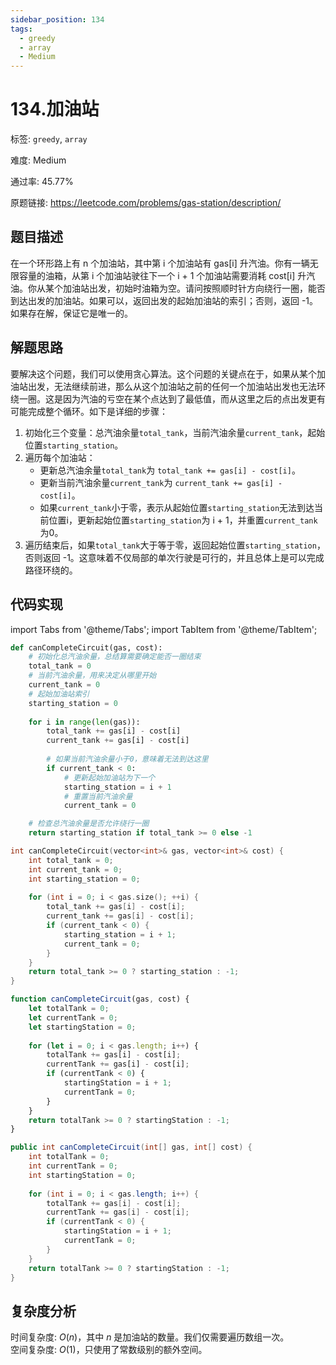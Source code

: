 ```yaml
---
sidebar_position: 134
tags:
  - greedy
  - array
  - Medium
---
```


# 134.加油站

标签: `greedy`, `array`

难度: Medium

通过率: 45.77%

原题链接: https://leetcode.com/problems/gas-station/description/

## 题目描述
在一个环形路上有 n 个加油站，其中第 i 个加油站有 gas[i] 升汽油。你有一辆无限容量的油箱，从第 i 个加油站驶往下一个 i + 1 个加油站需要消耗 cost[i] 升汽油。你从某个加油站出发，初始时油箱为空。请问按照顺时针方向绕行一圈，能否到达出发的加油站。如果可以，返回出发的起始加油站的索引；否则，返回 -1。如果存在解，保证它是唯一的。

## 解题思路
要解决这个问题，我们可以使用贪心算法。这个问题的关键点在于，如果从某个加油站出发，无法继续前进，那么从这个加油站之前的任何一个加油站出发也无法环绕一圈。这是因为汽油的亏空在某个点达到了最低值，而从这里之后的点出发更有可能完成整个循环。如下是详细的步骤：  

1. 初始化三个变量：总汽油余量`total_tank`，当前汽油余量`current_tank`，起始位置`starting_station`。
2. 遍历每个加油站：
   - 更新总汽油余量`total_tank`为 `total_tank += gas[i] - cost[i]`。
   - 更新当前汽油余量`current_tank`为 `current_tank += gas[i] - cost[i]`。
   - 如果`current_tank`小于零，表示从起始位置`starting_station`无法到达当前位置i，更新起始位置`starting_station`为 i + 1，并重置`current_tank`为0。
3. 遍历结束后，如果`total_tank`大于等于零，返回起始位置`starting_station`，否则返回 -1。这意味着不仅局部的单次行驶是可行的，并且总体上是可以完成路径环绕的。

## 代码实现
import Tabs from '@theme/Tabs';
import TabItem from '@theme/TabItem';

<Tabs>
<TabItem value="python" label="Python">

```python
def canCompleteCircuit(gas, cost):
    # 初始化总汽油余量，总结算需要确定能否一圈结束
    total_tank = 0
    # 当前汽油余量，用来决定从哪里开始
    current_tank = 0
    # 起始加油站索引
    starting_station = 0
    
    for i in range(len(gas)):
        total_tank += gas[i] - cost[i]
        current_tank += gas[i] - cost[i]
        
        # 如果当前汽油余量小于0，意味着无法到达这里
        if current_tank < 0:
            # 更新起始加油站为下一个
            starting_station = i + 1
            # 重置当前汽油余量
            current_tank = 0

    # 检查总汽油余量是否允许绕行一圈
    return starting_station if total_tank >= 0 else -1

```

</TabItem>
<TabItem value="cpp" label="C++">

```cpp
int canCompleteCircuit(vector<int>& gas, vector<int>& cost) {
    int total_tank = 0;
    int current_tank = 0;
    int starting_station = 0;
    
    for (int i = 0; i < gas.size(); ++i) {
        total_tank += gas[i] - cost[i];
        current_tank += gas[i] - cost[i];
        if (current_tank < 0) {
            starting_station = i + 1;
            current_tank = 0;
        }
    }
    return total_tank >= 0 ? starting_station : -1;
}
```

</TabItem>
<TabItem value="javascript" label="JavaScript">

```javascript
function canCompleteCircuit(gas, cost) {
    let totalTank = 0;
    let currentTank = 0;
    let startingStation = 0;
    
    for (let i = 0; i < gas.length; i++) {
        totalTank += gas[i] - cost[i];
        currentTank += gas[i] - cost[i];
        if (currentTank < 0) {
            startingStation = i + 1;
            currentTank = 0;
        }
    }
    return totalTank >= 0 ? startingStation : -1;
}
```

</TabItem>
<TabItem value="java" label="Java">

```java
public int canCompleteCircuit(int[] gas, int[] cost) {
    int totalTank = 0;
    int currentTank = 0;
    int startingStation = 0;
    
    for (int i = 0; i < gas.length; i++) {
        totalTank += gas[i] - cost[i];
        currentTank += gas[i] - cost[i];
        if (currentTank < 0) {
            startingStation = i + 1;
            currentTank = 0;
        }
    }
    return totalTank >= 0 ? startingStation : -1;
}
```

</TabItem>
</Tabs>

## 复杂度分析
时间复杂度: $O(n)$，其中 $n$ 是加油站的数量。我们仅需要遍历数组一次。  
空间复杂度: $O(1)$，只使用了常数级别的额外空间。
